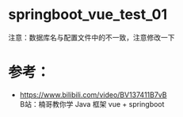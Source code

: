 # springboot_vue_test_01
注意：数据库名与配置文件中的不一致，注意修改一下

# 参考：
- https://www.bilibili.com/video/BV137411B7vB <br>
  B站：楠哥教你学 Java 框架 vue + springboot 

